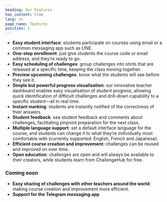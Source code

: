 ```yaml
---
heading: Our Features
has_content: true
lang: en
page_name: features
position: 1
---
```

- __Easy student interface__: students participate on courses using email or a common messaging app such as LINE.
- __One-step enrollment__: just give students the course code or email address, and they’re ready to go.
- __Easy scheduling of challenges__: group challenges into stints that are released at a specific time, keeping the class moving together.
- __Preview upcoming challenges__: know what the students will see before they see it.
- __Simple but powerful progress visualisation__: our innovative teacher dashboard enables easy visualisation of student progress, allowing quick identification of difficult challenges and drill-down capability to a specific student—all in real time.
- __Instant marking__: students are instantly notified of the correctness of their answers.
- __Student feedback__: see student feedback and comments about challenges, facilitating pinpoint preparation for the next class.
- __Multiple language support__: set a default interface language for the course, and students can change it to what they’re individually most comfortable with (currently supported: English, French and Japanese).
- __Efficient course creation and improvement__: challenges can be reused and improved on over time.
- __Open education__: challenges are open and will always be available to their creators, while students learn from ChallengeHub for free.

### Coming soon

- __Easy sharing of challenges with other teachers around the world__: making course creation and improvement more efficient.
- __Support for the Telegram messaging app__
